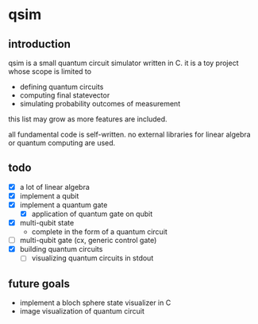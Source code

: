 # qsim

## introduction

qsim is a small quantum circuit simulator written in C. it is a toy project whose scope is limited to

* defining quantum circuits
* computing final statevector
* simulating probability outcomes of measurement

this list may grow as more features are included.

all fundamental code is self-written. no external libraries for linear algebra or quantum computing are used.

## todo

- [x] a lot of linear algebra
- [x] implement a qubit
- [x] implement a quantum gate
    - [x] application of quantum gate on qubit
- [x] multi-qubit state
    - complete in the form of a quantum circuit
- [ ] multi-qubit gate (cx, generic control gate)
- [x] building quantum circuits
    - [ ] visualizing quantum circuits in stdout

## future goals

* implement a bloch sphere state visualizer in C
* image visualization of quantum circuit